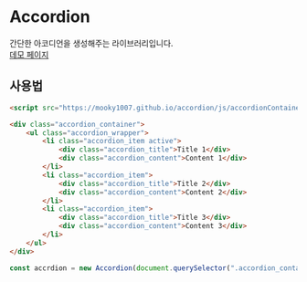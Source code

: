 # Accordion
간단한 아코디언을 생성해주는 라이브러리입니다.  
[데모 페이지](https://mooky1007.github.io/accordion/)

## 사용법

```html
<script src="https://mooky1007.github.io/accordion/js/accordionContainer.js"></script>
```

```html
<div class="accordion_container">
    <ul class="accordion_wrapper">
        <li class="accordion_item active">
            <div class="accordion_title">Title 1</div>
            <div class="accordion_content">Content 1</div>
        </li>
        <li class="accordion_item">
            <div class="accordion_title">Title 2</div>
            <div class="accordion_content">Content 2</div>
        </li>
        <li class="accordion_item">
            <div class="accordion_title">Title 3</div>
            <div class="accordion_content">Content 3</div>
        </li>
    </ul>
</div>
```

```js
const accrdion = new Accordion(document.querySelector(".accordion_container"))
```
